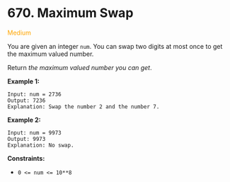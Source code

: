# 670. Maximum Swap
<span style="color:orange">Medium</span>

You are given an integer `num`. You can swap two digits at most once to get the maximum valued number.

Return *the maximum valued number you can get*.

**Example 1:**
```
Input: num = 2736
Output: 7236
Explanation: Swap the number 2 and the number 7.
```
**Example 2:**
```
Input: num = 9973
Output: 9973
Explanation: No swap.
```

**Constraints:**
- `0 <= num <= 10**8`